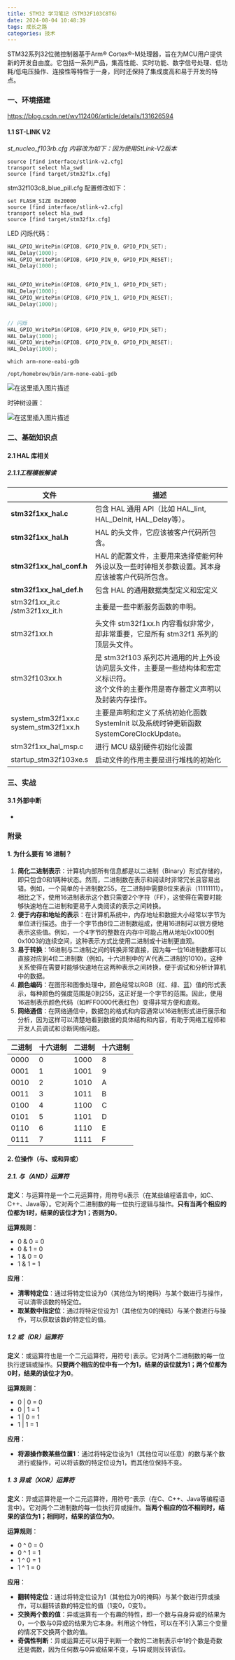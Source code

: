```yaml
---
title: STM32 学习笔记（STM32F103C8T6）
date: 2024-08-04 10:48:39
tags: 成长之路
categories: 技术
---
```




STM32系列32位微控制器基于Arm® Cortex®-M处理器，旨在为MCU用户提供新的开发自由度。它包括一系列产品，集高性能、实时功能、数字信号处理、低功耗/低电压操作、连接性等特性于一身，同时还保持了集成度高和易于开发的特点。



<!--more-->



### 一、环境搭建

https://blog.csdn.net/wv112406/article/details/131626594



#### 1.1 ST-LINK V2

*st_nucleo_f103rb.cfg 内容改为如下：因为使用StLink-V2版本*

```
source [find interface/stlink-v2.cfg]
transport select hla_swd
source [find target/stm32f1x.cfg]
```



stm32f103c8_blue_pill.cfg 配置修改如下：

```
set FLASH_SIZE 0x20000
source [find interface/stlink-v2.cfg]
transport select hla_swd
source [find target/stm32f1x.cfg]
```



LED 闪烁代码：

```c
HAL_GPIO_WritePin(GPIOB, GPIO_PIN_0, GPIO_PIN_SET);
HAL_Delay(1000);
HAL_GPIO_WritePin(GPIOB, GPIO_PIN_0, GPIO_PIN_RESET);
HAL_Delay(1000);


HAL_GPIO_WritePin(GPIOB, GPIO_PIN_1, GPIO_PIN_SET);
HAL_Delay(1000);
HAL_GPIO_WritePin(GPIOB, GPIO_PIN_1, GPIO_PIN_RESET);
HAL_Delay(1000);


// 闪烁
HAL_GPIO_WritePin(GPIOB, GPIO_PIN_0, GPIO_PIN_SET);
HAL_Delay(1000);
HAL_GPIO_WritePin(GPIOB, GPIO_PIN_0, GPIO_PIN_RESET);
HAL_Delay(1000);
```





```
which arm-none-eabi-gdb

/opt/homebrew/bin/arm-none-eabi-gdb
```



![在这里插入图片描述](http://img.boomclap.cn/uPic/202407/1722354537041naXXqg.jpeg)



时钟树设置：


![在这里插入图片描述](http://img.boomclap.cn/uPic/202407/1721844659745tDIGxx.jpeg)





### 二、基础知识点

#### 2.1 HAL 库相关

##### 2.1.1工程模板解读

| 文件                                       | 描述                                                         |
| ------------------------------------------ | ------------------------------------------------------------ |
| **stm32f1xx_hal.c**                        | 包含 HAL 通用 API（比如 HAL_Iint, HAL_DeInit, HAL_Delay等）。 |
| **stm32f1xx_hal.h**                        | HAL 的头文件，它应该被客户代码所包含。                       |
| **stm32f1xx_hal_conf.h**                   | HAL 的配置文件，主要用来选择使能何种外设以及一些时钟相关参数设置。其本身应该被客户代码所包含。 |
| **stm32f1xx_hal_def.h**                    | 包含 HAL 的通用数据类型定义和宏定义                          |
| stm32f1xx_it.c<br />/stm32f1xx_it.h        | 主要是一些中断服务函数的申明。                               |
| stm32f1xx.h                                | 头文件 stm32f1xx.h 内容看似非常少，却非常重要，它是所有 stm32f1 系列的顶层头文件。 |
| stm32f103xx.h                              | 是 stm32f103 系列芯片通用的片上外设访问层头文件，主要是一些结构体和宏定义标识符。<br />这个文件的主要作用是寄存器定义声明以及封装内存操作。 |
| system_stm32f1xx.c<br />system_stm32f1xx.h | 主要是声明和定义了系统初始化函数 SystemInit 以及系统时钟更新函数 SystemCoreClockUpdate。 |
| stm32f1xx_hal_msp.c                        | 进行 MCU 级别硬件初始化设置                                  |
| startup_stm32f103xe.s                      | 启动文件的作用主要是进行堆栈的初始化                         |







### 三、实战

#### 3.1 外部中断



- 



### 附录

#### 1. 为什么要有 16 进制？

1. **简化二进制表示**：计算机内部所有信息都是以二进制（Binary）形式存储的，即只包含0和1两种状态。然而，二进制数在表示和阅读时非常冗长且容易出错。例如，一个简单的十进制数255，在二进制中需要8位来表示（11111111）。相比之下，使用16进制表示这个数只需要2个字符（FF），这使得在需要时能够快速地在二进制和更易于人类阅读的表示之间转换。
2. **便于内存和地址的表示**：在计算机系统中，内存地址和数据大小经常以字节为单位进行描述。由于一个字节由8位二进制数组成，使用16进制可以很方便地表示这些值。例如，一个4字节的整数在内存中可能占用从地址0x1000到0x1003的连续空间，这种表示方式比使用二进制或十进制更直观。
3. **易于转换**：16进制与二进制之间的转换非常直接，因为每一位16进制数都可以直接对应到4位二进制数（例如，十六进制中的'A'代表二进制的1010）。这种关系使得在需要时能够快速地在这两种表示之间转换，便于调试和分析计算机中的数据。
4. **颜色编码**：在图形和图像处理中，颜色经常以RGB（红、绿、蓝）值的形式表示，每种颜色的强度范围是0到255，这正好是一个字节的范围。因此，使用16进制表示颜色代码（如#FF0000代表红色）变得非常方便和直观。
5. **网络通信**：在网络通信中，数据包的格式和内容通常以16进制形式进行展示和分析，因为这样可以清楚地看到数据的具体结构和内容，有助于网络工程师和开发人员调试和诊断网络问题。

| 二进制 | 十六进制 | 二进制 | 十六进制 |
| ------ | -------- | ------ | -------- |
| 0000   | 0        | 1000   | 8        |
| 0001   | 1        | 1001   | 9        |
| 0010   | 2        | 1010   | A        |
| 0011   | 3        | 1011   | B        |
| 0100   | 4        | 1100   | C        |
| 0101   | 5        | 1101   | D        |
| 0110   | 6        | 1110   | E        |
| 0111   | 7        | 1111   | F        |





#### 2. 位操作（与、或和异或）

##### 2.1. 与（AND）运算符

**定义**：与运算符是一个二元运算符，用符号`&`表示（在某些编程语言中，如C、C++、Java等）。它对两个二进制数的每一位执行逻辑与操作。**只有当两个相应的位都为1时，结果的该位才为1；否则为0**。

**运算规则**：

- 0 & 0 = 0
- 0 & 1 = 0
- 1 & 0 = 0
- 1 & 1 = 1

**应用**：

- **清零特定位**：通过将特定位设为0（其他位为1的掩码）与某个数进行与操作，可以清零该数的特定位。
- **取某数中指定位**：通过将特定位设为1（其他位为0的掩码）与某个数进行与操作，可以获取该数的特定位的值。



##### 1.2  或（OR）运算符

**定义**：或运算符也是一个二元运算符，用符号`|`表示。它对两个二进制数的每一位执行逻辑或操作。**只要两个相应的位中有一个为1，结果的该位就为1；两个位都为0时，结果的该位才为0**。

**运算规则**：

- 0 | 0 = 0
- 0 | 1 = 1
- 1 | 0 = 1
- 1 | 1 = 1

**应用**：

- **将源操作数某些位置1**：通过将特定位设为1（其他位可以任意）的数与某个数进行或操作，可以将该数的特定位设为1，而其他位保持不变。



##### 1. 3  异或（XOR）运算符

**定义**：异或运算符是一个二元运算符，用符号`^`表示（在C、C++、Java等编程语言中）。它对两个二进制数的每一位执行异或操作。**当两个相应的位不相同时，结果的该位为1；相同时，结果的该位为0**。

**运算规则**：

- 0 ^ 0 = 0
- 0 ^ 1 = 1
- 1 ^ 0 = 1
- 1 ^ 1 = 0

**应用**：

- **翻转特定位**：通过将特定位设为1（其他位为0的掩码）与某个数进行异或操作，可以翻转该数的特定位的值（1变0，0变1）。
- **交换两个数的值**：异或运算有一个有趣的特性，即一个数与自身异或的结果为0，一个数与0异或的结果为它本身。利用这个特性，可以在不引入第三个变量的情况下交换两个数的值。
- **奇偶性判断**：异或运算还可以用于判断一个数的二进制表示中1的个数是奇数还是偶数，因为任何数与0异或结果不变，与1异或则反转该位。





### 






























